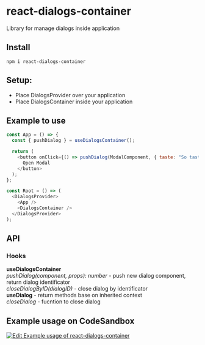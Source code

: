 # react-dialogs-container

Library for manage dialogs inside application

## Install

```
npm i react-dialogs-container
```

## Setup:

- Place DialogsProvider over your application
- Place DialogsContainer inside your application

## Example to use

```js
const App = () => {
  const { pushDialog } = useDialogsContainer();

  return (
    <button onClick={() => pushDialog(ModalComponent, { taste: "So tasty" })}>
      Open Modal
    </button>
  );
};

const Root = () => (
  <DialogsProvider>
    <App />
    <DialogsContainer />
  </DialogsProvider>
);
```

## API

### Hooks

**useDialogsContainer**  
_pushDialog(component, props): number_ - push new dialog component, return dialog identificator  
_closeDialogByID(dialogID)_ - close dialog by identificator  
**useDialog** - return methods base on inherited context  
_closeDialog_ - fucntion to close dialog

## Example usage on CodeSandbox

[![Edit Example usage of react-dialogs-container](https://codesandbox.io/static/img/play-codesandbox.svg)](https://codesandbox.io/s/example-usage-of-react-dialogs-container-7d3l1?fontsize=14&hidenavigation=1&theme=dark)
